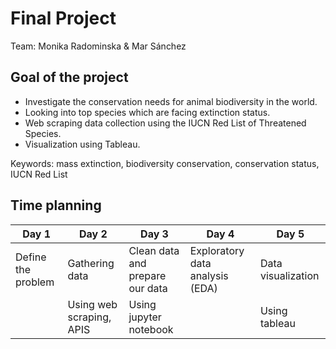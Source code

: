 # Final Project

Team: Monika Radominska & Mar Sánchez

## Goal of the project

- Investigate the conservation needs for animal biodiversity in the world. 
- Looking into top species which are facing extinction status. 
- Web scraping data collection using the IUCN Red List of Threatened Species.  
- Visualization using Tableau. 

Keywords: mass extinction, biodiversity conservation, conservation status, IUCN Red List


## Time planning

| Day 1              | Day 2                    | Day 3                            | Day 4                           | Day 5  
| -------------      | -------------------------| -------------------------------- | ------------------------------- | ---------------
| Define the problem | Gathering data           | Clean data and prepare our data  | Exploratory data analysis (EDA) | Data visualization
|                    | Using web scraping, APIS | Using jupyter notebook           |                                 | Using tableau
                   
